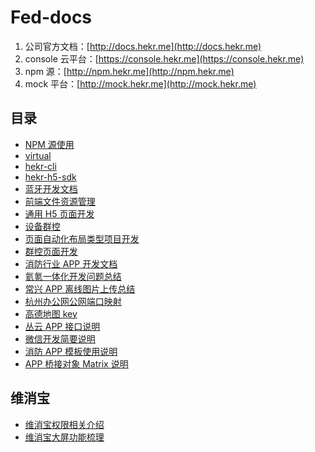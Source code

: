 # Fed-docs

1. 公司官方文档：[http://docs.hekr.me](http://docs.hekr.me)
2. console 云平台：[https://console.hekr.me](https://console.hekr.me)
3. npm 源：[http://npm.hekr.me](http://npm.hekr.me)
4. mock 平台：[http://mock.hekr.me](http://mock.hekr.me)

## 目录

- [NPM 源使用](./NPM源使用.md)
- [virtual](./virtual/README.md)
- [hekr-cli](./hekr-cli/README.md)
- [hekr-h5-sdk](./sdk/README.md)
- [蓝牙开发文档](./蓝牙开发文档/README.md)
- [前端文件资源管理](./前端文件资源管理.md)
- [通用 H5 页面开发](./通用H5页面开发.md)
- [设备群控](./设备群控.md)
- [页面自动化布局类型项目开发](./自动化布局页面开发注意事项.md)
- [群控页面开发](./群控页面开发.md)
- [消防行业 APP 开发文档](./消防行业APP开发文档/README.md)
- [氦氪一体化开发问题总结](./氦氪一体化开发问题总结.md)
- [常兴 APP 离线图片上传总结](./常兴APP离线图片上传总结/README.md)
- [杭州办公网公网端口映射](./杭州办公网公网端口映射.md)
- [高德地图 key](./高德地图key.md)
- [丛云 APP 接口说明](./丛云APP接口说明.md)
- [微信开发简要说明](./微信开发简要说明.md)
- [消防 APP 模板使用说明](./消防APP模板使用说明/README.md)
- [APP 桥接对象 Matrix 说明](./matrix.md)

## 维消宝

- [维消宝权限相关介绍](./维消宝权限相关介绍.md)
- [维消宝大屏功能梳理](./维消宝大屏功能梳理.md)
